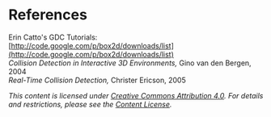 # References

Erin Catto's GDC Tutorials:<br/>
[http://code.google.com/p/box2d/downloads/list](http://code.google.com/p/box2d/downloads/list)<br/>
_Collision Detection in Interactive 3D Environments,_ Gino van den Bergen,
2004<br/>
_Real-Time Collision Detection,_ Christer Ericson, 2005


*This content is licensed under
[Creative Commons Attribution 4.0](http://creativecommons.org/licenses/by/4.0/legalcode).
For details and restrictions, please see the
[Content License](md__content_license.html).*
